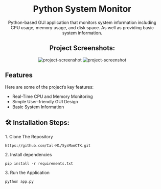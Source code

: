 <h1 align="center" id="title">Python System Monitor</h1>

<p align="center" id="description">Python-based GUI application that monitors system information including CPU usage, memory usage, and disk space. As well as providing basic system information.</p>

<h2 align="center">Project Screenshots:</h2>


<div align="center">  
  <img src="https://i.imgur.com/hS7g62h.png" alt="project-screenshot"> 
  <img src="https://i.imgur.com/JDhgwSG.png" alt="project-screenshot">
</div>


<h2> Features </h2>

Here are some of the project’s key features:

*   Real-Time CPU and Memory Monitoring
*   Simple User-friendly GUI Design
*   Basic System Information

<h2>🛠️ Installation Steps:</h2>

<p>1. Clone The Repository</p>

```
https://github.com/Cal-M1/SysMonCTK.git
```

<p>2. Install dependencies</p>

```
pip install -r requirements.txt
```

<p>3. Run the Application</p>

```
python app.py
```

